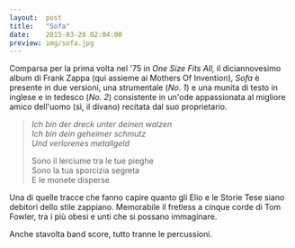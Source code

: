 ```yaml
---
layout:  post
title:   "Sofa"
date:    2015-03-20 02:04:00
preview: img/sofa.jpg
---
```


Comparsa per la prima volta nel '75 in *One Size Fits All,* il diciannovesimo
album di Frank Zappa (qui assieme ai Mothers Of Invention), *Sofa* è presente
in due versioni, una strumentale (*No. 1*) e una munita di testo in inglese e
in tedesco (*No. 2*) consistente in un'ode appassionata al migliore amico
dell'uomo (sì, il divano) recitata dal suo proprietario.

> *Ich bin der dreck unter deinen walzen*<br/>
> *Ich bin dein geheimer schmutz*<br/>
> *Und verlorenes metallgeld*<br/>
>
> Sono il lerciume tra le tue pieghe<br/>
> Sono la tua sporcizia segreta<br/>
> E le monete disperse<br/>

Una di quelle tracce che fanno capire quanto gli Elio e le Storie Tese siano
debitori dello stile zappiano. Memorabile il fretless a cinque corde di Tom
Fowler, tra i più obesi e unti che si possano immaginare.

Anche stavolta band score, tutto tranne le percussioni.

